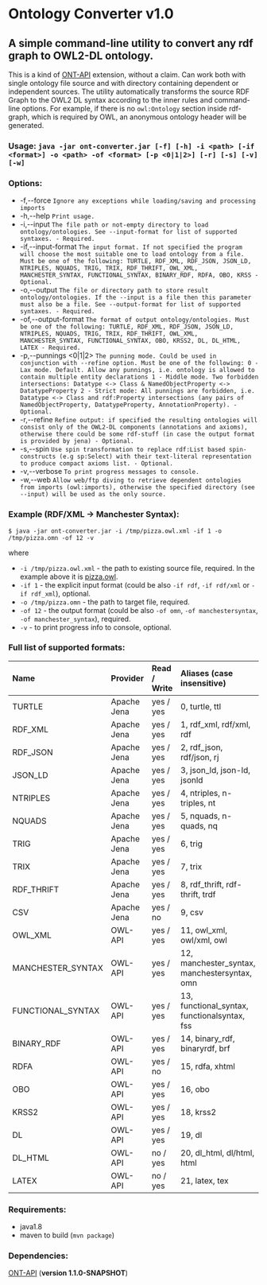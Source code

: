 # Ontology Converter v1.0

## A simple command-line utility to convert any rdf graph to OWL2-DL ontology.
This is a kind of [ONT-API](https://github.com/avicomp/ont-api) extension, without a claim. Can work both with single ontology file source and with directory containing dependent or independent sources. 
The utility automatically transforms the source RDF Graph to the OWL2 DL syntax according to the inner rules and command-line options. For example, if there is no `owl:Ontology` section inside rdf-graph, which is required by OWL, an anonymous ontology header will be generated. 

### Usage: `java -jar ont-converter.jar [-f] [-h] -i <path> [-if <format>] -o <path> -of <format> [-p <0|1|2>] [-r] [-s] [-v] [-w]`

### Options:

 * -f,--force                     `Ignore any exceptions while loading/saving
                                and processing imports`
 * -h,--help                      `Print usage.`
 * -i,--input <path>              `The file path or not-empty directory to
                                load ontology/ontologies.
                                See --input-format for list of supported
                                syntaxes.
                                - Required.`
 * -if,--input-format <format>    `The input format. If not specified the
                                program will choose the most suitable one
                                to load ontology from a file.
                                Must be one of the following:
                                TURTLE, RDF_XML, RDF_JSON, JSON_LD,
                                NTRIPLES, NQUADS, TRIG, TRIX, RDF_THRIFT,
                                OWL_XML, MANCHESTER_SYNTAX,
                                FUNCTIONAL_SYNTAX, BINARY_RDF, RDFA, OBO,
                                KRSS
                                - Optional.`
 * -o,--output <path>             `The file or directory path to store result
                                ontology/ontologies.
                                If the --input is a file then this
                                parameter must also be a file.
                                See --output-format for list of supported
                                syntaxes.
                                - Required.`
 * -of,--output-format <format>   `The format of output ontology/ontologies.
                                Must be one of the following:
                                TURTLE, RDF_XML, RDF_JSON, JSON_LD,
                                NTRIPLES, NQUADS, TRIG, TRIX, RDF_THRIFT,
                                OWL_XML, MANCHESTER_SYNTAX,
                                FUNCTIONAL_SYNTAX, OBO, KRSS2, DL,
                                DL_HTML, LATEX
                                - Required.`
 * -p,--punnings <0|1|2>          `The punning mode. Could be used in
                                conjunction with --refine option. Must be
                                one of the following:
                                0 - Lax mode. Default. Allow any punnings,
                                i.e. ontology is allowed to contain
                                multiple entity declarations
                                1 - Middle mode. Two forbidden
                                intersections: Datatype <-> Class &
                                NamedObjectProperty <-> DatatypeProperty
                                2 - Strict mode: All punnings are
                                forbidden, i.e. Datatype <-> Class and
                                rdf:Property intersections (any pairs of
                                NamedObjectProperty, DatatypeProperty,
                                AnnotationProperty).
                                - Optional.`
 * -r,--refine                    `Refine output: if specified the resulting
                                ontologies will consist only of the
                                OWL2-DL components (annotations and
                                axioms), otherwise there could be some
                                rdf-stuff (in case the output format is
                                provided by jena)
                                - Optional.`
 * -s,--spin                      `Use spin transformation to replace
                                rdf:List based spin-constructs (e.g
                                sp:Select) with their text-literal
                                representation to produce compact axioms
                                list.
                                - Optional.`
 * -v,--verbose                   `To print progress messages to console.`
 * -w,--web                       `Allow web/ftp diving to retrieve dependent
                                ontologies from imports (owl:imports),
                                otherwise the specified directory (see
                                --input) will be used as the only source.`

### Example (RDF/XML -> Manchester Syntax):

`$ java -jar ont-converter.jar -i /tmp/pizza.owl.xml -if 1 -o /tmp/pizza.omn -of 12 -v`

where 
* `-i /tmp/pizza.owl.xml` - the path to existing source file, required. In the example above it is [pizza.owl](https://protege.stanford.edu/ontologies/pizza/pizza.owl).
* `-if 1` - the explicit input format (could be also `-if rdf`, `-if rdf/xml` or `-if rdf_xml`), optional.
* `-o /tmp/pizza.omn` - the path to target file, required.
* `-of 12` - the output format (could be also `-of omn`, `-of manchestersyntax`, `-of manchester_syntax`), required.
* `-v` - to print progress info to console, optional.
                                
### Full list of supported formats:
| Name | Provider | Read / Write | Aliases (case insensitive) |
| :-------------  | :------------- | :-------------| :----- |
| TURTLE | Apache Jena | yes / yes | 0, turtle, ttl |
| RDF_XML | Apache Jena | yes / yes | 1, rdf_xml, rdf/xml, rdf |
| RDF_JSON | Apache Jena | yes / yes | 2, rdf_json, rdf/json, rj |
| JSON_LD | Apache Jena | yes / yes | 3, json_ld, json-ld, jsonld |
| NTRIPLES | Apache Jena | yes / yes | 4, ntriples, n-triples, nt |
| NQUADS | Apache Jena | yes / yes | 5, nquads, n-quads, nq |
| TRIG | Apache Jena | yes / yes | 6, trig |
| TRIX | Apache Jena | yes / yes | 7, trix |
| RDF_THRIFT | Apache Jena | yes / yes | 8, rdf_thrift, rdf-thrift, trdf |
| CSV | Apache Jena | yes / no | 9, csv |
| OWL_XML | OWL-API | yes / yes | 11, owl_xml, owl/xml, owl |
| MANCHESTER_SYNTAX | OWL-API | yes / yes | 12, manchester_syntax, manchestersyntax, omn |
| FUNCTIONAL_SYNTAX | OWL-API | yes / yes | 13, functional_syntax, functionalsyntax, fss |
| BINARY_RDF | OWL-API | yes / yes | 14, binary_rdf, binaryrdf, brf |
| RDFA | OWL-API | yes / no | 15, rdfa, xhtml |
| OBO | OWL-API | yes / yes | 16, obo |
| KRSS2 | OWL-API | yes / yes | 18, krss2 |
| DL | OWL-API | yes / yes | 19, dl |
| DL_HTML | OWL-API | no / yes | 20, dl_html, dl/html, html |
| LATEX | OWL-API | no / yes | 21, latex, tex |
 
 ### Requirements:
* java1.8
* maven to build (`mvn package`)

 ### Dependencies:
 [ONT-API](https://github.com/avicomp/ont-api) (__version 1.1.0-SNAPSHOT__)